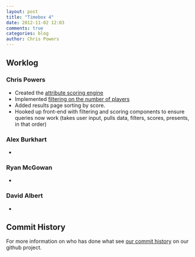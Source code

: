 ```yaml
---
layout: post
title: "Timebox 4"
date: 2012-11-02 12:03
comments: true
categories: blog
author: Chris Powers
---
```


## Worklog

### Chris Powers

*   Created the [attribute scoring engine](https://github.com/DRSNJM/board-ultimatum/blob/attr-search/src/board_ultimatum/attr_engine.clj)
*   Implemented [filtering on the number of players](https://github.com/DRSNJM/board-ultimatum/blob/attr-search/src/board_ultimatum/engine/model.clj)
*   Added results page sorting by score.
*   Hooked up front-end with filtering and scoring components to ensure queries now work (takes user input, pulls data, filters, scores, presents, in that order)

### Alex Burkhart

*   

### Ryan McGowan

*   

### David Albert

*   

## Commit History

For more information on who has done what see [our commit
history](https://github.com/DRSNJM/board-ultimatum/commits/master) on our github
project.
